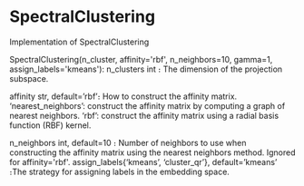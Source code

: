 # SpectralClustering
Implementation of SpectralClustering

SpectralClustering(n_cluster, affinity='rbf', n_neighbors=10, gamma=1, assign_labels='kmeans'):
n_clusters int  ։  The dimension of the projection subspace.

affinity str, default=’rbf’։ How to construct the affinity matrix.
                             ‘nearest_neighbors’: construct the affinity matrix by computing a graph of nearest neighbors.
                             ‘rbf’: construct the affinity matrix using a radial basis function (RBF) kernel.

n_neighbors int, default=10  ։ Number of neighbors to use when constructing the affinity matrix using the nearest neighbors method. Ignored for affinity='rbf'.
assign_labels{‘kmeans’, ‘cluster_qr’}, default=’kmeans’ ։The strategy for assigning labels in the embedding space. 
